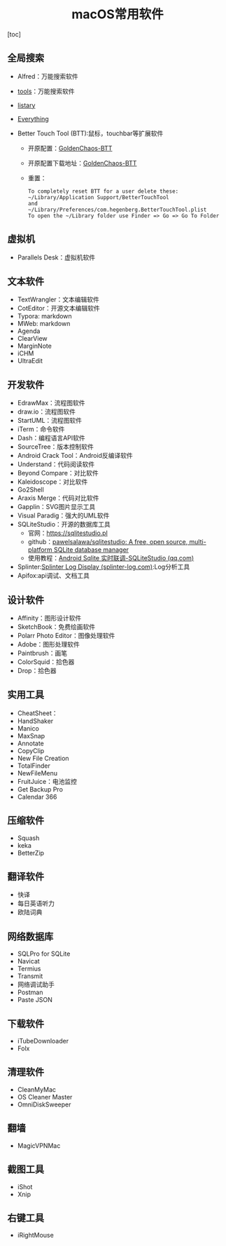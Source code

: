 <h1 align="center">macOS常用软件</h1>

[toc]

## 全局搜索

* Alfred：万能搜索软件

* [tools](https://u.tools/)：万能搜索软件

* [listary](https://www.listary.com/)

* [Everything](https://www.voidtools.com/zh-cn/)

* Better Touch Tool (BTT):鼠标，touchbar等扩展软件
  * 开原配置：[GoldenChaos-BTT](https://github.com/GoldenChaos/GoldenChaos-BTT)
  
  * 开原配置下载地址：[GoldenChaos-BTT](https://community.folivora.ai/t/goldenchaos-btt-the-complete-touch-bar-ui-replacement/1281)
  
  * 重置：
  
    ```
    To completely reset BTT for a user delete these:
    ~/Library/Application Support/BetterTouchTool
    and
    ~/Library/Preferences/com.hegenberg.BetterTouchTool.plist
    To open the ~/Library folder use Finder => Go => Go To Folder
    ```
  
    
  
    


## 虚拟机

* Parallels Desk：虚拟机软件

## 文本软件
* TextWrangler：文本编辑软件 
* CotEditor：开源文本编辑软件
* Typora: markdown
* MWeb: markdown
* Agenda
* ClearView
* MarginNote
* iCHM
* UltraEdit

## 开发软件

* EdrawMax：流程图软件
* draw.io：流程图软件
* StartUML：流程图软件
* iTerm：命令软件
* Dash：编程语言API软件
* SourceTree：版本控制软件
* Android Crack Tool：Android反编译软件
* Understand：代码阅读软件
* Beyond Compare：对比软件
* Kaleidoscope：对比软件
* Go2Shell
* Araxis Merge：代码对比软件
* Gapplin：SVG图片显示工具
* Visual Paradig：强大的UML软件
* SQLiteStudio：开源的数据库工具
  * 官网：https://sqlitestudio.pl
  * github：[pawelsalawa/sqlitestudio: A free, open source, multi-platform SQLite database manager](https://github.com/pawelsalawa/sqlitestudio)
  * 使用教程：[Android Sqlite 实时联调-SQLiteStudio (qq.com)](https://mp.weixin.qq.com/s/tXmmbJUinRaJvMbqKTzOZw)
* Splinter:[Splinter Log Display (splinter-log.com)](https://splinter-log.com/#/):Log分析工具
* Apifox:api调试、文档工具

## 设计软件
* Affinity：图形设计软件
* SketchBook：免费绘画软件
* Polarr Photo Editor：图像处理软件
* Adobe：图形处理软件
* Paintbrush：画笔
* ColorSquid：拾色器
* Drop：拾色器

## 实用工具

* CheatSheet：
* HandShaker
* Manico
* MaxSnap
* Annotate
* CopyClip
* New File Creation
* TotalFinder
* NewFileMenu
* FruitJuice：电池监控
* Get Backup Pro
* Calendar 366

## 压缩软件
* Squash
* keka
* BetterZip

## 翻译软件
* 快译
* 每日英语听力
* 欧陆词典

## 网络数据库
* SQLPro for SQLite
* Navicat
* Termius
* Transmit
* 网络调试助手
* Postman
* Paste JSON

## 下载软件
* iTubeDownloader
* Folx

## 清理软件
* CleanMyMac
* OS Cleaner Master
* OmniDiskSweeper

## 翻墙
* MagicVPNMac

## 截图工具
* iShot
* Xnip

## 右键工具
 * iRightMouse

